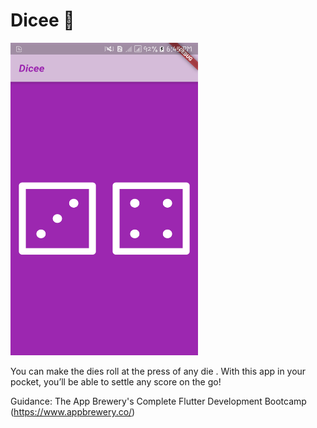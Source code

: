 # Dicee 🎲

<img src="images/Screenshot_20200515-184502[1].png" width="300" height="500">

You can make the dies roll at the press of any die .
With this app in your pocket, you’ll be able to settle any score on the go!

Guidance: The App Brewery's Complete Flutter Development Bootcamp (https://www.appbrewery.co/)



